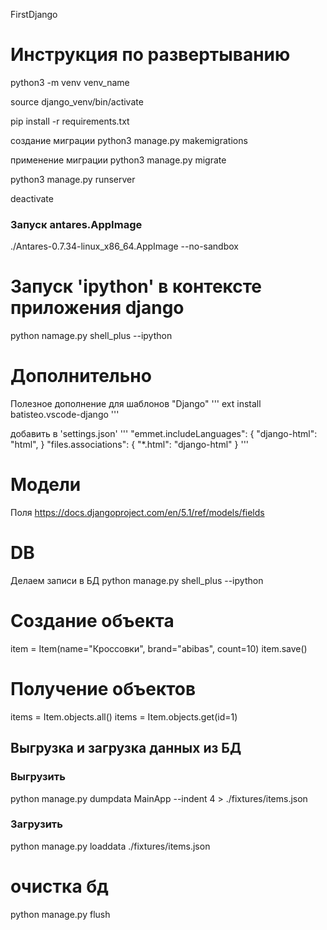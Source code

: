FirstDjango

# Инструкция по развертыванию

python3 -m venv venv_name

source django_venv/bin/activate

pip install -r requirements.txt

создание миграции
python3 manage.py makemigrations

применение миграции
python3 manage.py migrate

python3 manage.py runserver

deactivate

### Запуск antares.AppImage
./Antares-0.7.34-linux_x86_64.AppImage --no-sandbox


# Запуск 'ipython' в контексте приложения django
python  namage.py shell_plus --ipython


# Дополнительно
Полезное дополнение для шаблонов "Django"
'''
ext install batisteo.vscode-django
'''

добавить в 'settings.json'
'''
"emmet.includeLanguages": {
    "django-html": "html",
}
"files.associations": {
    "*.html": "django-html"
}
'''

# Модели
Поля
https://docs.djangoproject.com/en/5.1/ref/models/fields


# DB
Делаем записи в БД
python manage.py shell_plus --ipython

# Создание объекта
item = Item(name="Кроссовки", brand="abibas", count=10)
item.save()

# Получение объектов
items = Item.objects.all()
items = Item.objects.get(id=1)

## Выгрузка и загрузка данных из БД
### Выгрузить
python manage.py dumpdata MainApp --indent 4 > ./fixtures/items.json

### Загрузить
python manage.py loaddata ./fixtures/items.json

# очистка бд
python manage.py flush

